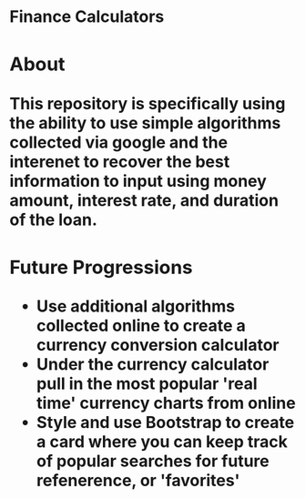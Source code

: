<h1> Finance Calculators <h/1>

<h3> About </h3>
<p> This repository is specifically using the ability to use simple algorithms collected via google and the interenet to 
recover the best information to input using money amount, interest rate, and duration of the loan. </p>

<h3> Future Progressions </h3>
<ul>
<li> Use additional algorithms collected online to create a currency conversion calculator</li>
<li> Under the currency calculator pull in the most popular 'real time' currency charts from online</li>
<li> Style and use Bootstrap to create a card where you can keep track of popular searches for future refenerence,
or 'favorites'</li>
</ul>
